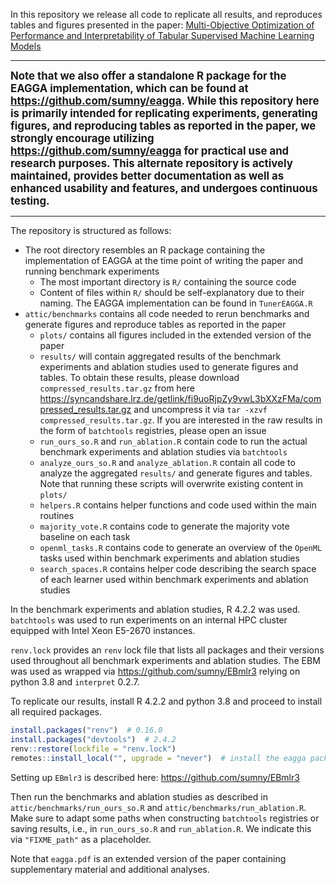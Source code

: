 In this repository we release all code to replicate all results, and reproduces tables and figures presented in the paper: [Multi-Objective Optimization of Performance and Interpretability of Tabular Supervised Machine Learning Models](https://doi.org/10.1145/3583131.3590380)

<hr>

<span style="font-size: larger;"><b>
Note that we also offer a standalone R package for the EAGGA implementation, which can be found at https://github.com/sumny/eagga.
While this repository here is primarily intended for replicating experiments, generating figures, and reproducing tables as reported in the paper, we strongly encourage utilizing https://github.com/sumny/eagga for practical use and research purposes.
This alternate repository is actively maintained, provides better documentation as well as enhanced usability and features, and undergoes continuous testing.
</b></span>

<hr>

The repository is structured as follows:

  * The root directory resembles an R package containing the implementation of EAGGA at the time point of writing the paper and running benchmark experiments
    * The most important directory is `R/` containing the source code
    * Content of files within `R/` should be self-explanatory due to their naming.
      The EAGGA implementation can be found in `TunerEAGGA.R`
  * `attic/benchmarks` contains all code needed to rerun benchmarks and generate figures and reproduce tables as reported in the paper
    * `plots/` contains all figures included in the extended version of the paper
    * `results/` will contain aggregated results of the benchmark experiments and ablation studies used to generate figures and tables.
       To obtain these results, please download `compressed_results.tar.gz` from here https://syncandshare.lrz.de/getlink/fi9uoRjpZy9vwL3bXXzFMa/compressed_results.tar.gz and uncompress it via `tar -xzvf compressed_results.tar.gz`.
       If you are interested in the raw results in the form of `batchtools` registries, please open an issue
    * `run_ours_so.R` and `run_ablation.R` contain code to run the actual benchmark experiments and ablation studies via `batchtools`
    * `analyze_ours_so.R` and `analyze_ablation.R` contain all code to analyze the aggregated `results/` and generate figures and tables.
       Note that running these scripts will overwrite existing content in `plots/`
    * `helpers.R` contains helper functions and code used within the main routines
    * `majority_vote.R` contains code to generate the majority vote baseline on each task
    * `openml_tasks.R` contains code to generate an overview of the `OpenML` tasks used within benchmark experiments and ablation studies
    * `search_spaces.R` contains helper code describing the search space of each learner used within benchmark experiments and ablation studies

In the benchmark experiments and ablation studies, R 4.2.2 was used.
`batchtools` was used to run experiments on an internal HPC cluster equipped with Intel Xeon E5-2670 instances.

`renv.lock` provides an `renv` lock file that lists all packages and their versions used throughout all benchmark experiments and ablation studies.
The EBM was used as wrapped via https://github.com/sumny/EBmlr3 relying on python 3.8 and `interpret` 0.2.7.

To replicate our results, install R 4.2.2 and python 3.8 and proceed to install all required packages.

```r
install.packages("renv")  # 0.16.0
install.packages("devtools")  # 2.4.2
renv::restore(lockfile = "renv.lock")
remotes::install_local("", upgrade = "never")  # install the eagga package
```

Setting up `EBmlr3` is described here: https://github.com/sumny/EBmlr3

Then run the benchmarks and ablation studies as described in `attic/benchmarks/run_ours_so.R` and `attic/benchmarks/run_ablation.R`.
Make sure to adapt some paths when constructing `batchtools` registries or saving results, i.e., in `run_ours_so.R` and `run_ablation.R`.
We indicate this via `"FIXME_path"` as a placeholder.

Note that `eagga.pdf` is an extended version of the paper containing supplementary material and additional analyses.


